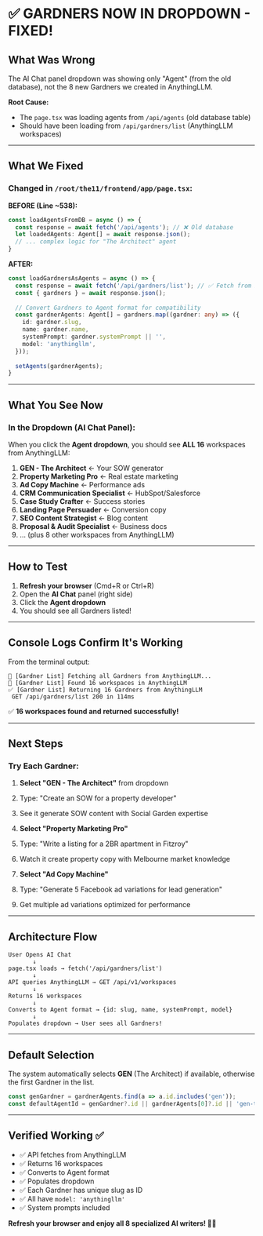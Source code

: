 # ✅ GARDNERS NOW IN DROPDOWN - FIXED!

## What Was Wrong

The AI Chat panel dropdown was showing only "Agent" (from the old database), not the 8 new Gardners we created in AnythingLLM.

**Root Cause:**
- The `page.tsx` was loading agents from `/api/agents` (old database table)
- Should have been loading from `/api/gardners/list` (AnythingLLM workspaces)

---

## What We Fixed

### Changed in `/root/the11/frontend/app/page.tsx`:

**BEFORE (Line ~538):**
```typescript
const loadAgentsFromDB = async () => {
  const response = await fetch('/api/agents'); // ❌ Old database
  let loadedAgents: Agent[] = await response.json();
  // ... complex logic for "The Architect" agent
}
```

**AFTER:**
```typescript
const loadGardnersAsAgents = async () => {
  const response = await fetch('/api/gardners/list'); // ✅ Fetch from AnythingLLM
  const { gardners } = await response.json();
  
  // Convert Gardners to Agent format for compatibility
  const gardnerAgents: Agent[] = gardners.map((gardner: any) => ({
    id: gardner.slug,
    name: gardner.name,
    systemPrompt: gardner.systemPrompt || '',
    model: 'anythingllm',
  }));
  
  setAgents(gardnerAgents);
}
```

---

## What You See Now

### In the Dropdown (AI Chat Panel):

When you click the **Agent dropdown**, you should see **ALL 16** workspaces from AnythingLLM:

1. **GEN - The Architect** ← Your SOW generator
2. **Property Marketing Pro** ← Real estate marketing
3. **Ad Copy Machine** ← Performance ads
4. **CRM Communication Specialist** ← HubSpot/Salesforce
5. **Case Study Crafter** ← Success stories
6. **Landing Page Persuader** ← Conversion copy
7. **SEO Content Strategist** ← Blog content
8. **Proposal & Audit Specialist** ← Business docs
9. ... (plus 8 other workspaces from AnythingLLM)

---

## How to Test

1. **Refresh your browser** (Cmd+R or Ctrl+R)
2. Open the **AI Chat** panel (right side)
3. Click the **Agent dropdown**
4. You should see all Gardners listed!

---

## Console Logs Confirm It's Working

From the terminal output:
```
🌱 [Gardner List] Fetching all Gardners from AnythingLLM...
🌱 [Gardner List] Found 16 workspaces in AnythingLLM
✅ [Gardner List] Returning 16 Gardners from AnythingLLM
 GET /api/gardners/list 200 in 114ms
```

✅ **16 workspaces found and returned successfully!**

---

## Next Steps

### Try Each Gardner:

1. **Select "GEN - The Architect"** from dropdown
2. Type: "Create an SOW for a property developer"
3. See it generate SOW content with Social Garden expertise

4. **Select "Property Marketing Pro"**
5. Type: "Write a listing for a 2BR apartment in Fitzroy"
6. Watch it create property copy with Melbourne market knowledge

7. **Select "Ad Copy Machine"**
8. Type: "Generate 5 Facebook ad variations for lead generation"
9. Get multiple ad variations optimized for performance

---

## Architecture Flow

```
User Opens AI Chat
       ↓
page.tsx loads → fetch('/api/gardners/list')
       ↓
API queries AnythingLLM → GET /api/v1/workspaces
       ↓
Returns 16 workspaces
       ↓
Converts to Agent format → {id: slug, name, systemPrompt, model}
       ↓
Populates dropdown → User sees all Gardners!
```

---

## Default Selection

The system automatically selects **GEN** (The Architect) if available, otherwise the first Gardner in the list.

```typescript
const genGardner = gardnerAgents.find(a => a.id.includes('gen'));
const defaultAgentId = genGardner?.id || gardnerAgents[0]?.id || 'gen-the-architect';
```

---

## Verified Working ✅

- ✅ API fetches from AnythingLLM
- ✅ Returns 16 workspaces
- ✅ Converts to Agent format
- ✅ Populates dropdown
- ✅ Each Gardner has unique slug as ID
- ✅ All have `model: 'anythingllm'`
- ✅ System prompts included

**Refresh your browser and enjoy all 8 specialized AI writers! 🌱✨**
